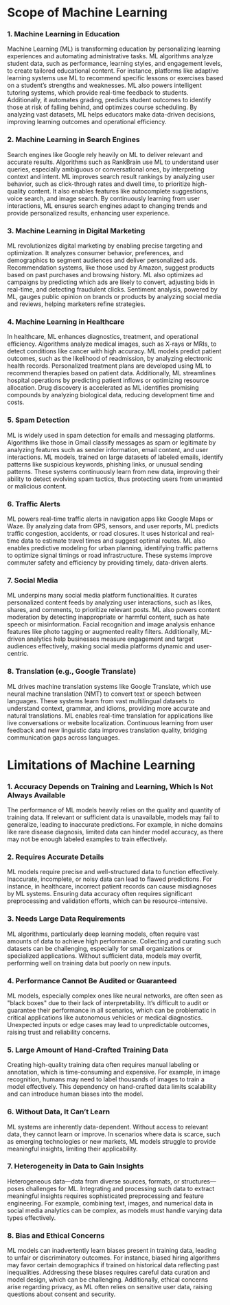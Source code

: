 

# Scope of Machine Learning

### 1. Machine Learning in Education

Machine Learning (ML) is transforming education by personalizing learning experiences and automating administrative tasks. ML algorithms analyze student data, such as performance, learning styles, and engagement levels, to create tailored educational content. For instance, platforms like adaptive learning systems use ML to recommend specific lessons or exercises based on a student’s strengths and weaknesses. ML also powers intelligent tutoring systems, which provide real-time feedback to students. Additionally, it automates grading, predicts student outcomes to identify those at risk of falling behind, and optimizes course scheduling. By analyzing vast datasets, ML helps educators make data-driven decisions, improving learning outcomes and operational efficiency.

### 2. Machine Learning in Search Engines

Search engines like Google rely heavily on ML to deliver relevant and accurate results. Algorithms such as RankBrain use ML to understand user queries, especially ambiguous or conversational ones, by interpreting context and intent. ML improves search result rankings by analyzing user behavior, such as click-through rates and dwell time, to prioritize high-quality content. It also enables features like autocomplete suggestions, voice search, and image search. By continuously learning from user interactions, ML ensures search engines adapt to changing trends and provide personalized results, enhancing user experience.

### 3. Machine Learning in Digital Marketing

ML revolutionizes digital marketing by enabling precise targeting and optimization. It analyzes consumer behavior, preferences, and demographics to segment audiences and deliver personalized ads. Recommendation systems, like those used by Amazon, suggest products based on past purchases and browsing history. ML also optimizes ad campaigns by predicting which ads are likely to convert, adjusting bids in real-time, and detecting fraudulent clicks. Sentiment analysis, powered by ML, gauges public opinion on brands or products by analyzing social media and reviews, helping marketers refine strategies.

### 4. Machine Learning in Healthcare

In healthcare, ML enhances diagnostics, treatment, and operational efficiency. Algorithms analyze medical images, such as X-rays or MRIs, to detect conditions like cancer with high accuracy. ML models predict patient outcomes, such as the likelihood of readmission, by analyzing electronic health records. Personalized treatment plans are developed using ML to recommend therapies based on patient data. Additionally, ML streamlines hospital operations by predicting patient inflows or optimizing resource allocation. Drug discovery is accelerated as ML identifies promising compounds by analyzing biological data, reducing development time and costs.

### 5. Spam Detection

ML is widely used in spam detection for emails and messaging platforms. Algorithms like those in Gmail classify messages as spam or legitimate by analyzing features such as sender information, email content, and user interactions. ML models, trained on large datasets of labeled emails, identify patterns like suspicious keywords, phishing links, or unusual sending patterns. These systems continuously learn from new data, improving their ability to detect evolving spam tactics, thus protecting users from unwanted or malicious content.

### 6. Traffic Alerts

ML powers real-time traffic alerts in navigation apps like Google Maps or Waze. By analyzing data from GPS, sensors, and user reports, ML predicts traffic congestion, accidents, or road closures. It uses historical and real-time data to estimate travel times and suggest optimal routes. ML also enables predictive modeling for urban planning, identifying traffic patterns to optimize signal timings or road infrastructure. These systems improve commuter safety and efficiency by providing timely, data-driven alerts.

### 7. Social Media

ML underpins many social media platform functionalities. It curates personalized content feeds by analyzing user interactions, such as likes, shares, and comments, to prioritize relevant posts. ML also powers content moderation by detecting inappropriate or harmful content, such as hate speech or misinformation. Facial recognition and image analysis enhance features like photo tagging or augmented reality filters. Additionally, ML-driven analytics help businesses measure engagement and target audiences effectively, making social media platforms dynamic and user-centric.

### 8. Translation (e.g., Google Translate)

ML drives machine translation systems like Google Translate, which use neural machine translation (NMT) to convert text or speech between languages. These systems learn from vast multilingual datasets to understand context, grammar, and idioms, providing more accurate and natural translations. ML enables real-time translation for applications like live conversations or website localization. Continuous learning from user feedback and new linguistic data improves translation quality, bridging communication gaps across languages.

# Limitations of Machine Learning

### 1. Accuracy Depends on Training and Learning, Which Is Not Always Available

The performance of ML models heavily relies on the quality and quantity of training data. If relevant or sufficient data is unavailable, models may fail to generalize, leading to inaccurate predictions. For example, in niche domains like rare disease diagnosis, limited data can hinder model accuracy, as there may not be enough labeled examples to train effectively.

### 2. Requires Accurate Details

ML models require precise and well-structured data to function effectively. Inaccurate, incomplete, or noisy data can lead to flawed predictions. For instance, in healthcare, incorrect patient records can cause misdiagnoses by ML systems. Ensuring data accuracy often requires significant preprocessing and validation efforts, which can be resource-intensive.

### 3. Needs Large Data Requirements

ML algorithms, particularly deep learning models, often require vast amounts of data to achieve high performance. Collecting and curating such datasets can be challenging, especially for small organizations or specialized applications. Without sufficient data, models may overfit, performing well on training data but poorly on new inputs.

### 4. Performance Cannot Be Audited or Guaranteed

ML models, especially complex ones like neural networks, are often seen as "black boxes" due to their lack of interpretability. It’s difficult to audit or guarantee their performance in all scenarios, which can be problematic in critical applications like autonomous vehicles or medical diagnostics. Unexpected inputs or edge cases may lead to unpredictable outcomes, raising trust and reliability concerns.

### 5. Large Amount of Hand-Crafted Training Data

Creating high-quality training data often requires manual labeling or annotation, which is time-consuming and expensive. For example, in image recognition, humans may need to label thousands of images to train a model effectively. This dependency on hand-crafted data limits scalability and can introduce human biases into the model.

### 6. Without Data, It Can’t Learn

ML systems are inherently data-dependent. Without access to relevant data, they cannot learn or improve. In scenarios where data is scarce, such as emerging technologies or new markets, ML models struggle to provide meaningful insights, limiting their applicability.

### 7. Heterogeneity in Data to Gain Insights

Heterogeneous data—data from diverse sources, formats, or structures—poses challenges for ML. Integrating and processing such data to extract meaningful insights requires sophisticated preprocessing and feature engineering. For example, combining text, images, and numerical data in social media analytics can be complex, as models must handle varying data types effectively.

### 8. Bias and Ethical Concerns

ML models can inadvertently learn biases present in training data, leading to unfair or discriminatory outcomes. For instance, biased hiring algorithms may favor certain demographics if trained on historical data reflecting past inequalities. Addressing these biases requires careful data curation and model design, which can be challenging. Additionally, ethical concerns arise regarding privacy, as ML often relies on sensitive user data, raising questions about consent and security.